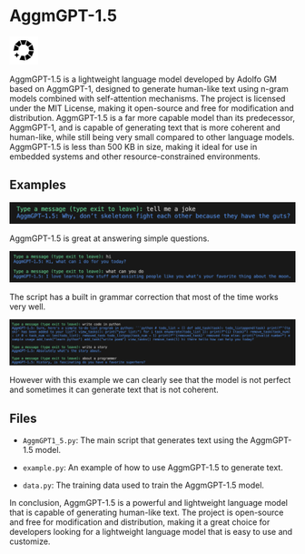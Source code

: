 # AggmGPT-1.5

<img src="logo.png" height="50px">

AggmGPT-1.5 is a lightweight language model developed by Adolfo GM based on AggmGPT-1, designed to generate human-like text using n-gram models combined with self-attention mechanisms. The project is licensed under the MIT License, making it open-source and free for modification and distribution. AggmGPT-1.5 is a far more capable model than its predecessor, AggmGPT-1, and is capable of generating text that is more coherent and human-like, while still being very small compared to other language models. AggmGPT-1.5 is less than 500 KB in size, making it ideal for use in embedded systems and other resource-constrained environments.
 
## Examples

![example](example.png)

AggmGPT-1.5 is great at answering simple questions.

![example](example2.png)

The script has a built in grammar correction that most of the time works very well.

![example](example3.png)

However with this example we can clearly see that the model is not perfect and sometimes it can generate text that is not coherent.

## Files

- `AggmGPT1_5.py`: The main script that generates text using the AggmGPT-1.5 model.

- `example.py`: An example of how to use AggmGPT-1.5 to generate text.

- `data.py`: The training data used to train the AggmGPT-1.5 model.


In conclusion, AggmGPT-1.5 is a powerful and lightweight language model that is capable of generating human-like text. The project is open-source and free for modification and distribution, making it a great choice for developers looking for a lightweight language model that is easy to use and customize.

